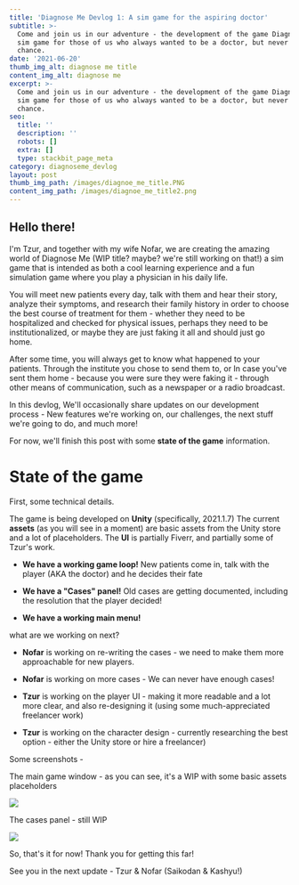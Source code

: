 ```yaml
---
title: 'Diagnose Me Devlog 1: A sim game for the aspiring doctor'
subtitle: >-
  Come and join us in our adventure - the development of the game Diagnose Me, a
  sim game for those of us who always wanted to be a doctor, but never had the
  chance.
date: '2021-06-20'
thumb_img_alt: diagnose me title
content_img_alt: diagnose me
excerpt: >-
  Come and join us in our adventure - the development of the game Diagnose me, a
  sim game for those of us who always wanted to be a doctor, but never had the
  chance.
seo:
  title: ''
  description: ''
  robots: []
  extra: []
  type: stackbit_page_meta
category: diagnoseme_devlog
layout: post
thumb_img_path: /images/diagnoe_me_title.PNG
content_img_path: /images/diagnoe_me_title2.png
---
```

## Hello there!

I'm Tzur, and together with my wife Nofar, we are creating the amazing world of Diagnose Me (WIP title? maybe? we're still working on that!) a sim game that is intended as both a cool learning experience and a fun simulation game where you play a physician in his daily life.

You will meet new patients every day, talk with them and hear their story, analyze their symptoms, and research their family history in order to choose the best course of treatment for them - whether they need to be hospitalized and checked for physical issues, perhaps they need to be institutionalized, or maybe they are just faking it all and should just go home.

After some time, you will always get to know what happened to your patients. Through the institute you chose to send them to, or In case you've sent them home - because you were sure they were faking it - through other means of communication, such as a newspaper or a radio broadcast.

In this devlog, We'll occasionally share updates on our development process -  New features we're working on, our challenges,  the next stuff we're going to do, and much more!

For now, we'll finish this post with some **state of the game** information.

# **State of the game**

First, some technical details.

The game is being developed on **Unity** (specifically, 2021.1.7)
The current **assets** (as you will see in a moment) are basic assets from the Unity store and a lot of placeholders.
The **UI** is partially Fiverr, and partially some of Tzur's work.

*   **We have a working game loop!** New patients come in, talk with the player (AKA the doctor) and he decides their fate

*   **We have a "Cases" panel!** Old cases are getting documented, including the resolution that the player decided!

*   **We have a working main menu!**

what are we working on next?

*   **Nofar** is working on re-writing the cases - we need to make them more approachable for new players.

*   **Nofar** is working on more cases - We can never have enough cases!

*   **Tzur** is working on the player UI - making it more readable and a lot more clear, and also re-designing it (using some much-appreciated freelancer work)

*   **Tzur** is working on the character design - currently researching the best option - either the Unity store or hire a freelancer)

Some screenshots -

The main game window - as you can see, it's a WIP with some basic assets placeholders

![](/\_static/app-assets/images/amazing-spinach.PNG)

The cases panel - still WIP

![](/\_static/app-assets/images/pleasant-tulip.PNG)

So, that's it for now! Thank you for getting this far!

See you in the next update - Tzur & Nofar (Saikodan & Kashyu!)
